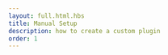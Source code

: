 ```yaml
---
layout: full.html.hbs
title: Manual Setup
description: how to create a custom plugin
order: 1
---
```

